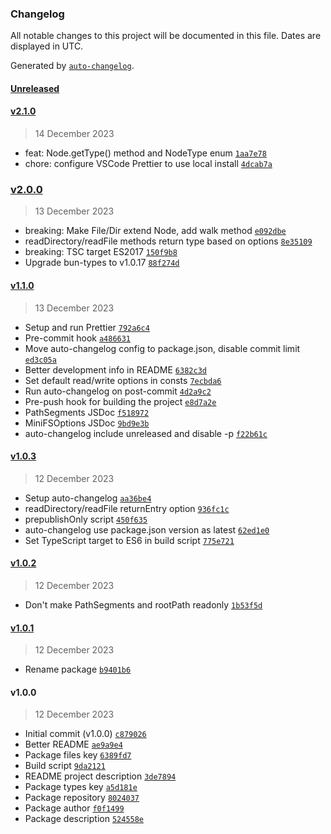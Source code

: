 ### Changelog

All notable changes to this project will be documented in this file. Dates are displayed in UTC.

Generated by [`auto-changelog`](https://github.com/CookPete/auto-changelog).

#### [Unreleased](https://github.com/lafkpages/minifs/compare/v2.1.0...HEAD)

#### [v2.1.0](https://github.com/lafkpages/minifs/compare/v2.0.0...v2.1.0)

> 14 December 2023

- feat: Node.getType() method and NodeType enum [`1aa7e78`](https://github.com/lafkpages/minifs/commit/1aa7e7885c73c4d005bcd8795f615b40ee01cd91)
- chore: configure VSCode Prettier to use local install [`4dcab7a`](https://github.com/lafkpages/minifs/commit/4dcab7a013422a1e47dad24aaf450e7c87dc17a6)

### [v2.0.0](https://github.com/lafkpages/minifs/compare/v1.1.0...v2.0.0)

> 13 December 2023

- breaking: Make File/Dir extend Node, add walk method [`e092dbe`](https://github.com/lafkpages/minifs/commit/e092dbe5721b4403f882d15808f90e46dbfbaf85)
- readDirectory/readFile methods return type based on options [`8e35109`](https://github.com/lafkpages/minifs/commit/8e35109c8b022ccee8ac731c70f60fc3c55c0cdd)
- breaking: TSC target ES2017 [`150f9b8`](https://github.com/lafkpages/minifs/commit/150f9b83fca9c7dd79f99c09710d1da5f039b380)
- Upgrade bun-types to v1.0.17 [`88f274d`](https://github.com/lafkpages/minifs/commit/88f274d0fc1835cd5547b6d306f7cceb95454764)

#### [v1.1.0](https://github.com/lafkpages/minifs/compare/v1.0.3...v1.1.0)

> 13 December 2023

- Setup and run Prettier [`792a6c4`](https://github.com/lafkpages/minifs/commit/792a6c4f8aef50e7a2af0fd40dc63f798f8d1d08)
- Pre-commit hook [`a486631`](https://github.com/lafkpages/minifs/commit/a486631b47278f318fe301576447729421e1e5e8)
- Move auto-changelog config to package.json, disable commit limit [`ed3c05a`](https://github.com/lafkpages/minifs/commit/ed3c05ac79142c55d66a3a535ff27c003e1f3642)
- Better development info in README [`6382c3d`](https://github.com/lafkpages/minifs/commit/6382c3d8918d46c6b6613d19d4e0058b24a9d6ec)
- Set default read/write options in consts [`7ecbda6`](https://github.com/lafkpages/minifs/commit/7ecbda63f477695d8a9c7fec96ada8a31cdb6095)
- Run auto-changelog on post-commit [`4d2a9c2`](https://github.com/lafkpages/minifs/commit/4d2a9c24ac03a2ca8cf723f6ab38e4e7dbb49922)
- Pre-push hook for building the project [`e8d7a2e`](https://github.com/lafkpages/minifs/commit/e8d7a2e74aeb98e6829e55733b8de89313105be6)
- PathSegments JSDoc [`f518972`](https://github.com/lafkpages/minifs/commit/f518972499ebc2041b4c8feabdff40738a466617)
- MiniFSOptions JSDoc [`9bd9e3b`](https://github.com/lafkpages/minifs/commit/9bd9e3b1fc579eddbe9f79489b43a21cd0a9ef13)
- auto-changelog include unreleased and disable -p [`f22b61c`](https://github.com/lafkpages/minifs/commit/f22b61c08605a158654e01f1feb72eacecd78ffd)

#### [v1.0.3](https://github.com/lafkpages/minifs/compare/v1.0.2...v1.0.3)

> 12 December 2023

- Setup auto-changelog [`aa36be4`](https://github.com/lafkpages/minifs/commit/aa36be4d5a3e9ee0d03ddcec217f8f3b610ef7a7)
- readDirectory/readFile returnEntry option [`936fc1c`](https://github.com/lafkpages/minifs/commit/936fc1c66a1851bb059e0a1825b4fc5057896106)
- prepublishOnly script [`450f635`](https://github.com/lafkpages/minifs/commit/450f635d2ffbb06b4e09bbda81711c4590e3f99b)
- auto-changelog use package.json version as latest [`62ed1e0`](https://github.com/lafkpages/minifs/commit/62ed1e055b4f538221d7e5026212553b3242a780)
- Set TypeScript target to ES6 in build script [`775e721`](https://github.com/lafkpages/minifs/commit/775e721a7e390e025eb37153d9b2df466263691c)

#### [v1.0.2](https://github.com/lafkpages/minifs/compare/v1.0.1...v1.0.2)

> 12 December 2023

- Don't make PathSegments and rootPath readonly [`1b53f5d`](https://github.com/lafkpages/minifs/commit/1b53f5d6ec46b93d4a69efc759467806620361b7)

#### [v1.0.1](https://github.com/lafkpages/minifs/compare/v1.0.0...v1.0.1)

> 12 December 2023

- Rename package [`b9401b6`](https://github.com/lafkpages/minifs/commit/b9401b6b2adcb37f1008dddaf71a27d2f438af40)

#### v1.0.0

> 12 December 2023

- Initial commit (v1.0.0) [`c879026`](https://github.com/lafkpages/minifs/commit/c87902686257771679059d18ae3e5e638d9c9ff4)
- Better README [`ae9a9e4`](https://github.com/lafkpages/minifs/commit/ae9a9e4fd8194a1cb6eb933ff06802cdf00c4bde)
- Package files key [`6389fd7`](https://github.com/lafkpages/minifs/commit/6389fd74a0b073a4e5e2eb9a0871d031bb6baf4b)
- Build script [`9da2121`](https://github.com/lafkpages/minifs/commit/9da21218d43fc38742ec10fb5b74b4a6d6c39db5)
- README project description [`3de7894`](https://github.com/lafkpages/minifs/commit/3de78947993f6cb1378c0ffc1cae6aeef05815fb)
- Package types key [`a5d181e`](https://github.com/lafkpages/minifs/commit/a5d181e812d36b717d7cece61ca4c889c594faad)
- Package repository [`8024037`](https://github.com/lafkpages/minifs/commit/8024037ea61c0ebb9376a78bd2ae4749c48c4a41)
- Package author [`f0f1499`](https://github.com/lafkpages/minifs/commit/f0f1499eb82744aef5fd98f198f2a92443e8c9aa)
- Package description [`524558e`](https://github.com/lafkpages/minifs/commit/524558ee0b0bb00451eaa2180e9f9b5d07340497)
